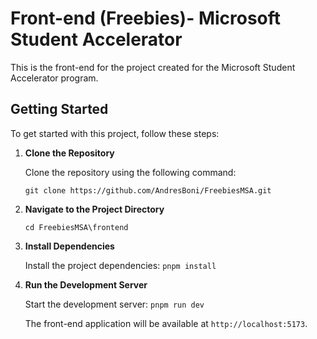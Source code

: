 # Front-end (Freebies)- Microsoft Student Accelerator

This is the front-end for the project created for the Microsoft Student Accelerator program.

## Getting Started

To get started with this project, follow these steps:

1. **Clone the Repository**

   Clone the repository using the following command:

   `git clone https://github.com/AndresBoni/FreebiesMSA.git`

2. **Navigate to the Project Directory**

    `cd FreebiesMSA\frontend`
3. **Install Dependencies**

   Install the project dependencies:
   `pnpm install`

4. **Run the Development Server**

   Start the development server:
   `pnpm run dev`

   The front-end application will be available at `http://localhost:5173`.
